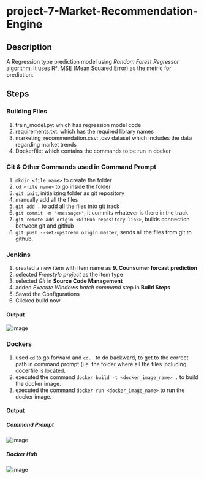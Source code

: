 # project-7-Market-Recommendation-Engine


## Description
A Regression type prediction model using *Random Forest Regressor* algorithm. It uses R², MSE (Mean Squared Error) as the metric for prediction.

## Steps

### Building Files
1) train_model.py: which has regression model code
2) requirements.txt: which has the required library names
3) marketing_recommendation.csv: .csv dataset which includes the data regarding market trends
4) Dockerfile: which contains the commands to be run in docker

### Git & Other Commands used in Command Prompt
1) `mkdir <file_name>` to create the folder
2) `cd <file name>` to go inside the folder
3) `git init`, initializing folder as git repository
4) manually add all the files
5) `git add .` to add all the files into git track
6) `git commit -m "<message>"`, it commits whatever is there in the track
7) `git remote add origin <GitHub repository link>`, builds connection between git and github
8) `git push --set-upstream origin master`, sends all the files from git to github.


### Jenkins
1) created a new item with item name as **9. Counsumer forcast prediction**
2) selected *Freestyle project* as the item type
3) selected *Git* in **Source Code Management**
4) added *Execute Windows batch command* step in **Build Steps**
5) Saved the Configurations
6) Clicked build now

#### Output

  ![image](https://github.com/user-attachments/assets/d44152a8-59a8-4b27-b89b-a841f75a4326)
  

### Dockers
1) used `cd` to go forward and `cd..` to do backward, to get to the correct path in command prompt (i.e. the folder where all the files including docerfile is located.
2) executed the command `docker build -t <docker_image_name> .` to build the docker image.
3) executed the command `docker run <docker_image_name>` to run the docker image.


#### Output
  ##### Command Prompt

  ![image](https://github.com/user-attachments/assets/6555fc57-24e3-49d2-83f9-dc1c4fa9047a)

  
  ##### Docker Hub 

  ![image](https://github.com/user-attachments/assets/91e22fcf-e71e-4a07-8136-19c45222c8b3)

